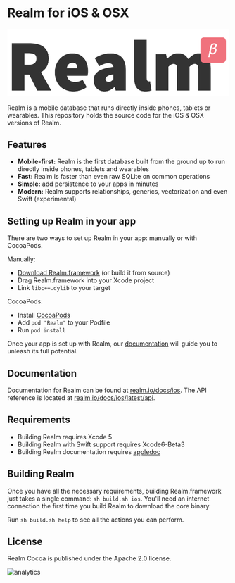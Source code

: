 # Realm for iOS & OSX

![Logo](logo.png)

Realm is a mobile database that runs directly inside phones, tablets or wearables. This repository holds the source code for the iOS & OSX versions of Realm.

## Features

* **Mobile-first:** Realm is the first database built from the ground up to run directly inside phones, tablets and wearables
* **Fast:** Realm is faster than even raw SQLite on common operations
* **Simple:** add persistence to your apps in minutes
* **Modern:** Realm supports relationships, generics, vectorization and even Swift (experimental)

## Setting up Realm in your app

There are two ways to set up Realm in your app: manually or with CocoaPods.

Manually:

* [Download Realm.framework](http://static.realm.io/downloads/ios/latest) (or build it from source)
* Drag Realm.framework into your Xcode project
* Link `libc++.dylib` to your target

CocoaPods:

* Install [CocoaPods](http://cocoapods.org)
* Add `pod "Realm"` to your Podfile
* Run `pod install`

Once your app is set up with Realm, our [documentation](http://realm.io/docs/ios) will guide you to unleash its full potential.

## Documentation

Documentation for Realm can be found at [realm.io/docs/ios](http://realm.io/docs/ios). The API reference is located at [realm.io/docs/ios/latest/api](http://realm.io/docs/ios/latest/api).

## Requirements

* Building Realm requires Xcode 5
* Building Realm with Swift support requires Xcode6-Beta3
* Building Realm documentation requires [appledoc](https://github.com/tomaz/appledoc)

## Building Realm

Once you have all the necessary requirements, building Realm.framework just takes a single command: `sh build.sh ios`. You'll need an internet connection the first time you build Realm to download the core binary.

Run `sh build.sh help` to see all the actions you can perform.

## License

Realm Cocoa is published under the Apache 2.0 license.

![analytics](https://ga-beacon.appspot.com/UA-50247013-2/realm-cocoa/README?pixel)
